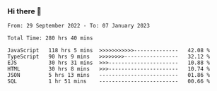 ### Hi there 👋

<!--START_SECTION:waka-->

```text
From: 29 September 2022 - To: 07 January 2023

Total Time: 280 hrs 40 mins

JavaScript   118 hrs 5 mins  >>>>>>>>>>>--------------   42.08 %
TypeScript   90 hrs 9 mins   >>>>>>>>-----------------   32.12 %
EJS          30 hrs 31 mins  >>>----------------------   10.88 %
HTML         30 hrs 8 mins   >>>----------------------   10.74 %
JSON         5 hrs 13 mins   -------------------------   01.86 %
SQL          1 hr 51 mins    -------------------------   00.66 %
```

<!--END_SECTION:waka-->

<!--
**tranhieu1906/tranhieu1906** is a ✨ _special_ ✨ repository because its `README.md` (this file) appears on your GitHub profile.

Here are some ideas to get you started:

- 🔭 I’m currently working on ...
- 🌱 I’m currently learning ...
- 👯 I’m looking to collaborate on ...
- 🤔 I’m looking for help with ...
- 💬 Ask me about ...
- 📫 How to reach me: ...
- 😄 Pronouns: ...
- ⚡ Fun fact: ...
-->
